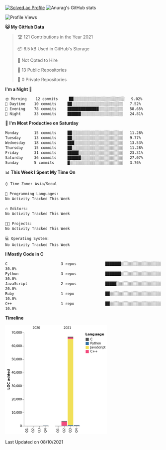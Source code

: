 

<!--
**PungwonLee/PungwonLee** is a ✨ _special_ ✨ repository because its `README.md` (this file) appears on your GitHub profile.

Here are some ideas to get you started:

- 🔭 I’m currently working on ...
- 🌱 I’m currently learning ...
- 👯 I’m looking to collaborate on ...
- 🤔 I’m looking for help with ...
- 💬 Ask me about ...
- 📫 How to reach me: ...
- 😄 Pronouns: ...
- ⚡ Fun fact: ...
-->
[![Solved.ac Profile](http://mazassumnida.wtf/api/v2/generate_badge?boj=vnddnjs00)](https://solved.ac/vnddnjs00/)
![Anurag's GitHub stats](https://github-readme-stats.vercel.app/api?username=PungwonLee&show_icons=true&theme=radical)
<!--START_SECTION:waka-->
![Profile Views](http://img.shields.io/badge/Profile%20Views-16-blue)

**🐱 My GitHub Data** 

> 🏆 121 Contributions in the Year 2021
 > 
> 📦 6.5 kB Used in GitHub's Storage 
 > 
> 🚫 Not Opted to Hire
 > 
> 📜 13 Public Repositories 
 > 
> 🔑 0 Private Repositories  
 > 
**I'm a Night 🦉** 

```text
🌞 Morning    12 commits     ██░░░░░░░░░░░░░░░░░░░░░░░   9.02% 
🌆 Daytime    10 commits     ██░░░░░░░░░░░░░░░░░░░░░░░   7.52% 
🌃 Evening    78 commits     ██████████████░░░░░░░░░░░   58.65% 
🌙 Night      33 commits     ██████░░░░░░░░░░░░░░░░░░░   24.81%

```
📅 **I'm Most Productive on Saturday** 

```text
Monday       15 commits     ██░░░░░░░░░░░░░░░░░░░░░░░   11.28% 
Tuesday      13 commits     ██░░░░░░░░░░░░░░░░░░░░░░░   9.77% 
Wednesday    18 commits     ███░░░░░░░░░░░░░░░░░░░░░░   13.53% 
Thursday     15 commits     ██░░░░░░░░░░░░░░░░░░░░░░░   11.28% 
Friday       31 commits     █████░░░░░░░░░░░░░░░░░░░░   23.31% 
Saturday     36 commits     ██████░░░░░░░░░░░░░░░░░░░   27.07% 
Sunday       5 commits      █░░░░░░░░░░░░░░░░░░░░░░░░   3.76%

```


📊 **This Week I Spent My Time On** 

```text
⌚︎ Time Zone: Asia/Seoul

💬 Programming Languages: 
No Activity Tracked This Week

🔥 Editors: 
No Activity Tracked This Week

🐱‍💻 Projects: 
No Activity Tracked This Week

💻 Operating System: 
No Activity Tracked This Week

```

**I Mostly Code in C** 

```text
C                        3 repos             ███████░░░░░░░░░░░░░░░░░░   30.0% 
Python                   3 repos             ███████░░░░░░░░░░░░░░░░░░   30.0% 
JavaScript               2 repos             █████░░░░░░░░░░░░░░░░░░░░   20.0% 
Ruby                     1 repo              ██░░░░░░░░░░░░░░░░░░░░░░░   10.0% 
C++                      1 repo              ██░░░░░░░░░░░░░░░░░░░░░░░   10.0%

```


**Timeline**

![Chart not found](https://raw.githubusercontent.com/PungwonLee/PungwonLee/main/charts/bar_graph.png) 


 Last Updated on 08/10/2021
<!--END_SECTION:waka-->
